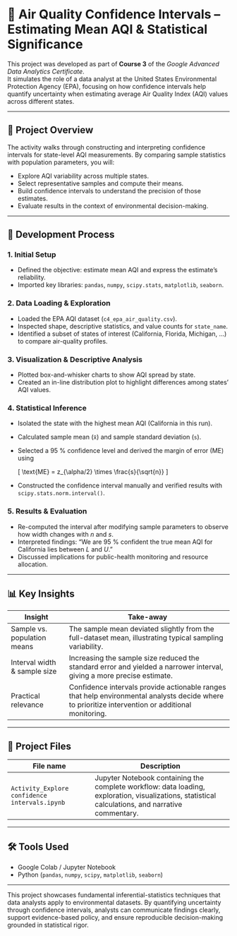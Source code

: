 # 🌿 Air Quality Confidence Intervals – Estimating Mean AQI & Statistical Significance

This project was developed as part of **Course 3** of the *Google Advanced Data Analytics Certificate*.  
It simulates the role of a data analyst at the United States Environmental Protection Agency (EPA), focusing on how confidence intervals help quantify uncertainty when estimating average Air Quality Index (AQI) values across different states.

---

## 📌 Project Overview

The activity walks through constructing and interpreting confidence intervals for state-level AQI measurements. By comparing sample statistics with population parameters, you will:

- Explore AQI variability across multiple states.  
- Select representative samples and compute their means.  
- Build confidence intervals to understand the precision of those estimates.  
- Evaluate results in the context of environmental decision-making.

---

## 🧪 Development Process

### 1. Initial Setup
- Defined the objective: estimate mean AQI and express the estimate’s reliability.  
- Imported key libraries: `pandas`, `numpy`, `scipy.stats`, `matplotlib`, `seaborn`.

### 2. Data Loading & Exploration
- Loaded the EPA AQI dataset (`c4_epa_air_quality.csv`).  
- Inspected shape, descriptive statistics, and value counts for `state_name`.  
- Identified a subset of states of interest (California, Florida, Michigan, …) to compare air-quality profiles.

### 3. Visualization & Descriptive Analysis
- Plotted box-and-whisker charts to show AQI spread by state.  
- Created an in-line distribution plot to highlight differences among states’ AQI values.

### 4. Statistical Inference
- Isolated the state with the highest mean AQI (California in this run).  
- Calculated sample mean (`x̄`) and sample standard deviation (`s`).  
- Selected a 95 % confidence level and derived the margin of error (ME) using  

  \[
  \text{ME} = z_{\alpha/2} \times \frac{s}{\sqrt{n}}
  \]

- Constructed the confidence interval manually and verified results with `scipy.stats.norm.interval()`.

### 5. Results & Evaluation
- Re-computed the interval after modifying sample parameters to observe how width changes with *n* and *s*.  
- Interpreted findings: “We are 95 % confident the true mean AQI for California lies between *L* and *U*.”  
- Discussed implications for public-health monitoring and resource allocation.

---

## 📊 Key Insights

| Insight                              | Take-away                                                                                           |
|--------------------------------------|------------------------------------------------------------------------------------------------------|
| Sample vs. population means          | The sample mean deviated slightly from the full-dataset mean, illustrating typical sampling variability. |
| Interval width & sample size         | Increasing the sample size reduced the standard error and yielded a narrower interval, giving a more precise estimate. |
| Practical relevance                  | Confidence intervals provide actionable ranges that help environmental analysts decide where to prioritize intervention or additional monitoring. |

---

## 📁 Project Files

| File name                                            | Description                                                                                              |
|------------------------------------------------------|----------------------------------------------------------------------------------------------------------|
| `Activity_Explore confidence intervals.ipynb`        | Jupyter Notebook containing the complete workflow: data loading, exploration, visualizations, statistical calculations, and narrative commentary. |

---

## 🛠 Tools Used

- Google Colab / Jupyter Notebook  
- Python (`pandas`, `numpy`, `scipy`, `matplotlib`, `seaborn`)

---

This project showcases fundamental inferential-statistics techniques that data analysts apply to environmental datasets. By quantifying uncertainty through confidence intervals, analysts can communicate findings clearly, support evidence-based policy, and ensure reproducible decision-making grounded in statistical rigor.
